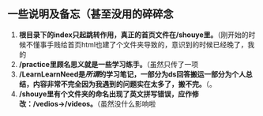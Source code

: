 ## 一些说明及备忘（甚至没用的碎碎念
1. **根目录下的index只起跳转作用，真正的首页文件在/shouye里。**（刚开始的时候不懂事手贱给首页html也建了个文件夹导致的，意识到的时候已经晚了，我的
2. **/practice里顾名思义就是一些学习练手。**（虽然只传了一项
3. **/LearnLearnNeed是*所谓*的学习笔记，一部分为ds回答搬运一部分为个人总结，内容非常不完全因为我遇到的问题实在太多了，搬不完。**（。
4. **/shouye里有个文件夹的命名出现了英文拼写错误，应作修改：/vedios→/videos。**（虽然没什么影响啦
